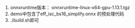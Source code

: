 1. onnxruntime版本： onnxruntime-linux-x64-gpu-1.13.1.tgz
2. demo中包含了eff_isc_bs16_simplify.onnx 的预处理代码
3. ./build.sh即可
